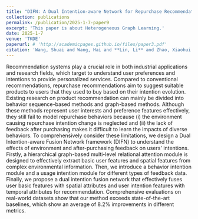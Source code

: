 ```yaml
---
title: "DIFN: A Dual Intention-aware Network for Repurchase Recommendation with Hierarchical Spatio-temporal Fusion"
collection: publications
permalink: /publication/2025-1-7-paper9
excerpt: 'This paper is about Heterogeneous Graph Learning.'
date: 2025-1-7
venue: 'TKDE'
paperurl: # 'http://academicpages.github.io/files/paper3.pdf'
citation: 'Wang, Shuai and Wang, Hai and **Lin, Li** and Zhao, Xiaohui and He, Tian and Shen, Dian and Xi, Wei; IEEE Transactions on Knowledge and Data Engineering;https://doi.org/10.1109/TKDE.2025.3533610'
---
```


Recommendation systems play a crucial role in both industrial applications and research fields, which target to understand user preferences and intentions to provide personalized services. Compared to conventional recommendations, repurchase recommendations aim to suggest suitable products to users that they used to buy based on their intention evolution. Existing research on product recommendation can mainly be divided into behavior sequence-based methods and graph-based methods. Although these methods represent user interests and preference features effectively, they still fail to model repurchase behaviors because (i) the environment causing repurchase intention change is neglected and (ii) the lack of feedback after purchasing makes it difficult to learn the impacts of diverse behaviors. To comprehensively consider these limitations, we design a Dual Intention-aware Fusion Network framework (DIFN) to understand the effects of environment and after-purchasing feedback on users' intentions. Firstly, a hierarchical graph-based multi-level relational attention module is designed to effectively extract basic user features and spatial features from complex environmental information. Then, we introduce a behavior intention module and a usage intention module for different types of feedback data. Finally, we propose a dual intention fusion network that effectively fuses user basic features with spatial attributes and user intention features with temporal attributes for recommendation. Comprehensive evaluations on real-world datasets show that our method exceeds state-of-the-art baselines, which show an average of 8.2\% improvements in different metrics.